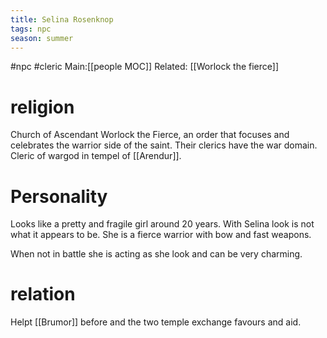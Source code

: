 ```yaml
---
title: Selina Rosenknop
tags: npc
season: summer
---
```


#npc #cleric
Main:[[people MOC]]
Related: [[Worlock the fierce]] 

# religion
Church of Ascendant Worlock the Fierce, an order that focuses and celebrates the warrior side of the saint. Their clerics have the war domain.
Cleric of wargod in tempel of [[Arendur]]. 

# Personality
Looks like a pretty and fragile girl around 20 years. With Selina look is not what it appears to be. She is a fierce warrior with bow and fast weapons.

When not in battle she is acting as she look and can be very charming.

# relation
Helpt [[Brumor]] before and the two temple exchange favours and aid.
